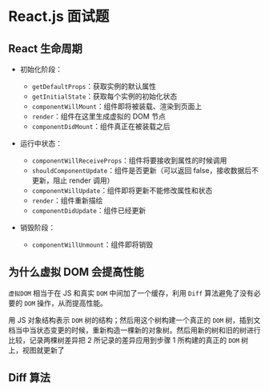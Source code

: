 # React.js 面试题

## React 生命周期

- 初始化阶段：

  - `getDefaultProps`：获取实例的默认属性
  - `getInitialState`：获取每个实例的初始化状态
  - `componentWillMount`：组件即将被装载、渲染到页面上
  - `render`：组件在这里生成虚拟的 DOM 节点
  - `componentDidMount`：组件真正在被装载之后

- 运行中状态：

  - `componentWillReceiveProps`：组件将要接收到属性的时候调用
  - `shouldComponentUpdate`：组件是否更新（可以返回 false，接收数据后不更新，阻止 render 调用）
  - `componentWillUpdate`：组件即将更新不能修改属性和状态
  - `render`：组件重新描绘
  - `componentDidUpdate`：组件已经更新

- 销毁阶段：

  - `componentWillUnmount`：组件即将销毁

## 为什么虚拟 DOM 会提高性能

`虚拟DOM` 相当于在 JS 和真实 `DOM` 中间加了一个缓存，利用 `Diff` 算法避免了没有必要的 `DOM` 操作，从而提高性能。

用 JS 对象结构表示 `DOM` 树的结构；然后用这个树构建一个真正的 `DOM` 树，插到文档当中当状态变更的时候，重新构造一棵新的对象树。然后用新的树和旧的树进行比较，记录两棵树差异把 2 所记录的差异应用到步骤 1 所构建的真正的 `DOM` 树上，视图就更新了

## Diff 算法
